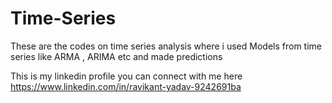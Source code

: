 # Time-Series
These are the codes on time series analysis where i used Models from time series like ARMA , ARIMA etc and made predictions

This is my linkedin profile you can connect with me here
https://www.linkedin.com/in/ravikant-yadav-9242691ba
